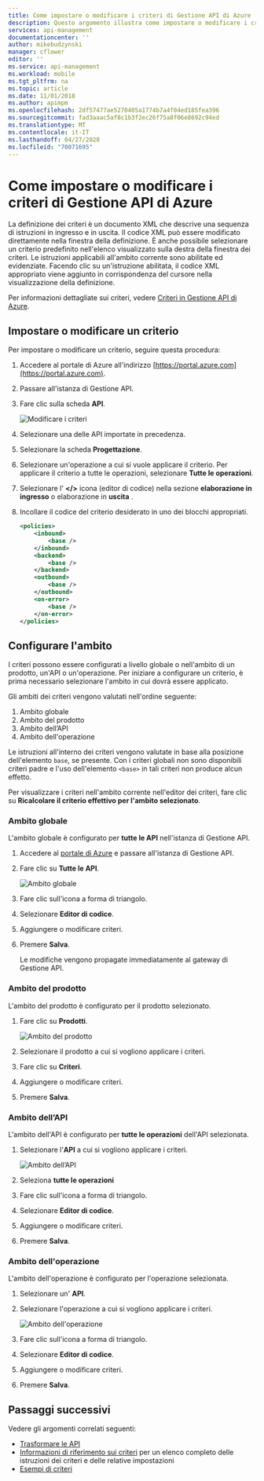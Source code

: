 ```yaml
---
title: Come impostare o modificare i criteri di Gestione API di Azure | Microsoft Docs
description: Questo argomento illustra come impostare o modificare i criteri di Gestione API di Azure.
services: api-management
documentationcenter: ''
author: mikebudzynski
manager: cflower
editor: ''
ms.service: api-management
ms.workload: mobile
ms.tgt_pltfrm: na
ms.topic: article
ms.date: 11/01/2018
ms.author: apimpm
ms.openlocfilehash: 2df57477ae5270405a1774b7a4f04ed185fea396
ms.sourcegitcommit: fad3aaac5af8c1b3f2ec26f75a8f06e8692c94ed
ms.translationtype: MT
ms.contentlocale: it-IT
ms.lasthandoff: 04/27/2020
ms.locfileid: "70071695"
---
```

# <a name="how-to-set-or-edit-azure-api-management-policies"></a>Come impostare o modificare i criteri di Gestione API di Azure

La definizione dei criteri è un documento XML che descrive una sequenza di istruzioni in ingresso e in uscita. Il codice XML può essere modificato direttamente nella finestra della definizione. È anche possibile selezionare un criterio predefinito nell'elenco visualizzato sulla destra della finestra dei criteri. Le istruzioni applicabili all'ambito corrente sono abilitate ed evidenziate. Facendo clic su un'istruzione abilitata, il codice XML appropriato viene aggiunto in corrispondenza del cursore nella visualizzazione della definizione. 

Per informazioni dettagliate sui criteri, vedere [Criteri in Gestione API di Azure](api-management-howto-policies.md).

## <a name="set-or-edit-a-policy"></a>Impostare o modificare un criterio

Per impostare o modificare un criterio, seguire questa procedura:

1. Accedere al portale di Azure all'indirizzo [https://portal.azure.com](https://portal.azure.com).
2. Passare all'istanza di Gestione API.
3. Fare clic sulla scheda **API**.

    ![Modificare i criteri](./media/set-edit-policies/code-editor.png)

4. Selezionare una delle API importate in precedenza.
5. Selezionare la scheda **Progettazione**.
6. Selezionare un'operazione a cui si vuole applicare il criterio. Per applicare il criterio a tutte le operazioni, selezionare **Tutte le operazioni**.
7. Selezionare l' **</>** icona (editor di codice) nella sezione **elaborazione in ingresso** o elaborazione in **uscita** .
8. Incollare il codice del criterio desiderato in uno dei blocchi appropriati.

    ```XML
    <policies>
        <inbound>
            <base />
        </inbound>
        <backend>
            <base />
        </backend>
        <outbound>
            <base />
        </outbound>
        <on-error>
            <base />
        </on-error>
    </policies>
    ```
 
## <a name="configure-scope"></a>Configurare l'ambito

I criteri possono essere configurati a livello globale o nell'ambito di un prodotto, un'API o un'operazione. Per iniziare a configurare un criterio, è prima necessario selezionare l'ambito in cui dovrà essere applicato.

Gli ambiti dei criteri vengono valutati nell'ordine seguente:

1. Ambito globale
2. Ambito del prodotto
3. Ambito dell’API
4. Ambito dell'operazione

Le istruzioni all'interno dei criteri vengono valutate in base alla posizione dell'elemento `base`, se presente. Con i criteri globali non sono disponibili criteri padre e l'uso dell'elemento `<base>` in tali criteri non produce alcun effetto.

Per visualizzare i criteri nell'ambito corrente nell'editor dei criteri, fare clic su **Ricalcolare il criterio effettivo per l'ambito selezionato**.

### <a name="global-scope"></a>Ambito globale

L'ambito globale è configurato per **tutte le API** nell'istanza di Gestione API.

1. Accedere al [portale di Azure](https://portal.azure.com/) e passare all'istanza di Gestione API.
2. Fare clic su **Tutte le API**.

    ![Ambito globale](./media/api-management-howto-policies/global-scope.png)

3. Fare clic sull'icona a forma di triangolo.
4. Selezionare **Editor di codice**.
5. Aggiungere o modificare criteri.
6. Premere **Salva**. 

    Le modifiche vengono propagate immediatamente al gateway di Gestione API.

### <a name="product-scope"></a>Ambito del prodotto

L'ambito del prodotto è configurato per il prodotto selezionato.

1. Fare clic su **Prodotti**.

    ![Ambito del prodotto](./media/api-management-howto-policies/product-scope.png)

2. Selezionare il prodotto a cui si vogliono applicare i criteri.
3. Fare clic su **Criteri**.
4. Aggiungere o modificare criteri.
5. Premere **Salva**. 

### <a name="api-scope"></a>Ambito dell’API

L'ambito dell'API è configurato per **tutte le operazioni** dell'API selezionata.

1. Selezionare l'**API** a cui si vogliono applicare i criteri.

    ![Ambito dell’API](./media/api-management-howto-policies/api-scope.png)

2. Seleziona **tutte le operazioni**
3. Fare clic sull'icona a forma di triangolo.
4. Selezionare **Editor di codice**.
5. Aggiungere o modificare criteri.
6. Premere **Salva**. 

### <a name="operation-scope"></a>Ambito dell'operazione 

L'ambito dell'operazione è configurato per l'operazione selezionata.

1. Selezionare un' **API**.
2. Selezionare l'operazione a cui si vogliono applicare i criteri.

    ![Ambito dell'operazione](./media/api-management-howto-policies/operation-scope.png)

3. Fare clic sull'icona a forma di triangolo.
4. Selezionare **Editor di codice**.
5. Aggiungere o modificare criteri.
6. Premere **Salva**. 

## <a name="next-steps"></a>Passaggi successivi

Vedere gli argomenti correlati seguenti:

+ [Trasformare le API](transform-api.md)
+ [Informazioni di riferimento sui criteri](api-management-policy-reference.md) per un elenco completo delle istruzioni dei criteri e delle relative impostazioni
+ [Esempi di criteri](policy-samples.md)
